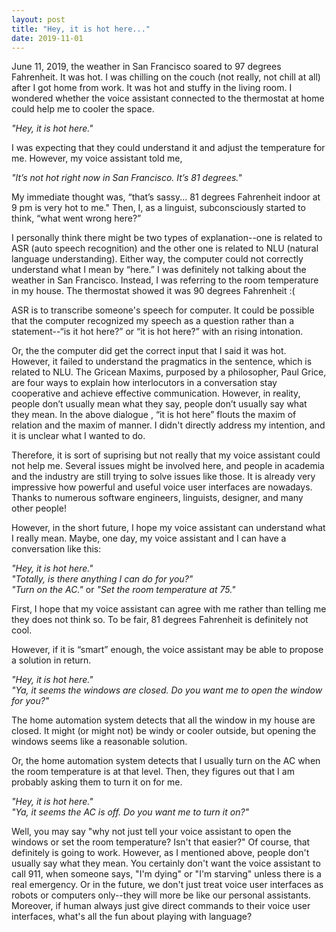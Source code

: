 ```yaml
---
layout: post
title: "Hey, it is hot here..."
date: 2019-11-01
---
```


June 11, 2019, the weather in San Francisco soared to 97 degrees Fahrenheit. It was hot. I was chilling on the couch
(not really, not chill at all) after I got home from work. It was hot and stuffy in the living room. I wondered whether
the voice assistant connected to the thermostat at home could help me to cooler the space.

<i>"Hey, it is hot here."</i>

I was expecting that they could understand it and adjust the temperature for me. However, my voice assistant told me,

<i>"It’s not hot right now in San Francisco. It’s 81 degrees."</i>

My immediate thought was, “that’s sassy... 81 degrees Fahrenheit indoor at 9 pm is very hot to me." Then, I, as a linguist,
subconsciously started to think, “what went wrong here?”

I personally think there might be two types of explanation--one is related to ASR (auto speech recognition) and the other
one is related to NLU (natural language understanding). Either way, the computer could not correctly understand what I mean
by “here.” I was definitely not talking about the weather in San Francisco. Instead, I was referring to the room temperature
in my house. The thermostat showed it was 90 degrees Fahrenheit :(

ASR is to transcribe someone's speech for computer. It could be possible that the computer recognized my speech as a question
rather than a statement--“is it hot here?” or “it is hot here?” with an rising intonation.

Or, the the computer did get the correct input that I said it was hot. However, it failed to understand the pragmatics in the
sentence, which is related to NLU. The Gricean Maxims, purposed by a philosopher, Paul Grice, are four ways to explain how
interlocutors in a conversation stay cooperative and achieve effective communication. However, in reality, people don’t
usually mean what they say, people don’t usually say what they mean. In the above dialogue , “it is
hot here” flouts the maxim of relation and the maxim of manner. I didn't directly address my intention, and it is unclear
what I wanted to do.

Therefore, it is sort of suprising but not really that my voice assistant could not help me. Several issues might be involved
here, and people in academia and the industry are still trying to solve issues like those. It is already very impressive
how powerful and useful voice user interfaces are nowadays. Thanks to numerous software engineers, linguists, designer, and
many other people!

However, in the short future, I hope my voice assistant can understand what I really mean. Maybe, one day, my voice assistant
and I can have a conversation like this:

<i>"Hey, it is hot here."</i><br>
<i>"Totally, is there anything I can do for you?"</i><br>
<i>"Turn on the AC."</i> or <i>"Set the room temperature at 75."</i>

First, I hope that my voice assistant can agree with me rather than telling me they does not think so. To be fair,
81 degrees Fahrenheit is definitely not cool.

However, if it is “smart” enough, the voice assistant may be able to propose a solution in return.

<i>"Hey, it is hot here."</i><br>
<i>"Ya, it seems the windows are closed. Do you want me to open the window for you?"</i>

The home automation system detects that all the window in my house are closed. It might (or might not) be windy or cooler
outside, but opening the windows seems like a reasonable solution.

Or, the home automation system detects that I usually turn on the AC when the room temperature is at that level. Then,
they figures out that I am probably asking them to turn it on for me.

<i>"Hey, it is hot here."</i><br>
<i>"Ya, it seems the AC is off. Do you want me to turn it on?"</i>

Well, you may say "why not just tell your voice assistant to open the windows or set the room temperature? Isn't that
easier?" Of course, that definitely is going to work. However, as I mentioned above, people don't usually say what they
mean. You certainly don't want the voice assistant to call 911, when someone says, "I'm dying" or "I'm starving" unless there is a real emergency. Or in the future, we don't just treat voice user interfaces as robots or computers only--they will more be like our personal assistants. Moreover, if human always just give direct commands to their voice user interfaces, what's all the fun about playing with language?
